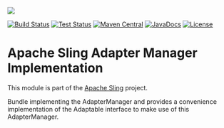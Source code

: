 [<img src="http://sling.apache.org/res/logos/sling.png"/>](http://sling.apache.org)

 [![Build Status](https://builds.apache.org/buildStatus/icon?job=sling-org-apache-sling-adapter-1.8)](https://builds.apache.org/view/S-Z/view/Sling/job/sling-org-apache-sling-adapter-1.8) [![Test Status](https://img.shields.io/jenkins/t/https/builds.apache.org/view/S-Z/view/Sling/job/sling-org-apache-sling-adapter-1.8.svg)](https://builds.apache.org/view/S-Z/view/Sling/job/sling-org-apache-sling-adapter-1.8/test_results_analyzer/) [![Maven Central](https://maven-badges.herokuapp.com/maven-central/org.apache.sling/org.apache.sling.adapter/badge.svg)](http://search.maven.org/#search%7Cga%7C1%7Cg%3A%22org.apache.sling%22%20a%3A%22org.apache.sling.adapter%22) [![JavaDocs](https://www.javadoc.io/badge/org.apache.sling/org.apache.sling.adapter.svg)](https://www.javadoc.io/doc/org.apache.sling/org.apache.sling.adapter) [![License](https://img.shields.io/badge/License-Apache%202.0-blue.svg)](https://www.apache.org/licenses/LICENSE-2.0)

# Apache Sling Adapter Manager Implementation

This module is part of the [Apache Sling](https://sling.apache.org) project.

Bundle implementing the AdapterManager and provides a convenience
implementation of the Adaptable interface to make use of this
AdapterManager.
